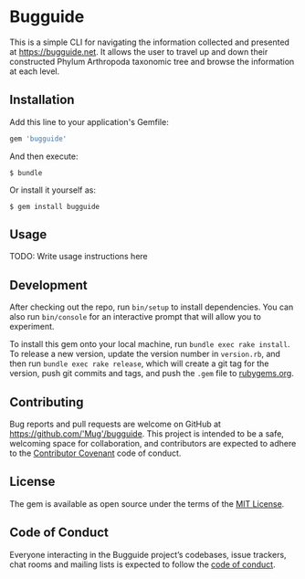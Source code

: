 # Bugguide

This is a simple CLI for navigating the information collected and presented at https://bugguide.net. It allows the user to travel up and down their constructed Phylum Arthropoda taxonomic tree and 
browse the information at each level.

## Installation

Add this line to your application's Gemfile:

```ruby
gem 'bugguide'
```

And then execute:

    $ bundle

Or install it yourself as:

    $ gem install bugguide

## Usage

TODO: Write usage instructions here

## Development

After checking out the repo, run `bin/setup` to install dependencies. You can also run `bin/console` for an interactive prompt that will allow you to experiment.

To install this gem onto your local machine, run `bundle exec rake install`. To release a new version, update the version number in `version.rb`, and then run `bundle exec rake release`, which will create a git tag for the version, push git commits and tags, and push the `.gem` file to [rubygems.org](https://rubygems.org).

## Contributing

Bug reports and pull requests are welcome on GitHub at https://github.com/'Mug'/bugguide. This project is intended to be a safe, welcoming space for collaboration, and contributors are expected to adhere to the [Contributor Covenant](http://contributor-covenant.org) code of conduct.

## License

The gem is available as open source under the terms of the [MIT License](https://opensource.org/licenses/MIT).

## Code of Conduct

Everyone interacting in the Bugguide project’s codebases, issue trackers, chat rooms and mailing lists is expected to follow the [code of conduct](https://github.com/'Mug'/bugguide/blob/master/CODE_OF_CONDUCT.md).

